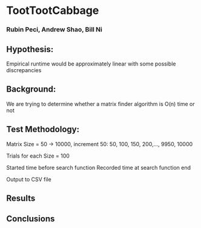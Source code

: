 # TootTootCabbage 
### Rubin Peci, Andrew Shao, Bill Ni 
 


 
## Hypothesis:
Empirical runtime would be approximately linear with some possible discrepancies
 
## Background:
We are trying to determine whether a matrix finder algorithm is O(n) time or not
 
## Test Methodology: 
 
Matrix Size = 50 -> 10000, increment 50: 50, 100, 150, 200,..., 9950, 10000 
 
Trials for each Size = 100 
 
Started time before search function 
Recorded time at search function end 
 
Output to CSV file 
 
## Results
 

## Conclusions